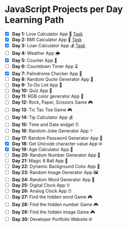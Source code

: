# JavaScript Projects per Day Learning Path

- [x] **Day 1:** Love Calculator App 🧮 [Task](./love-calculator)
- [x] **Day 2:** BMI Calculator App 🧮 [Task](./bmi-calculator)
- [x] **Day 3:** Loan Calculator App 💰 [Task](./loan-calculator/)
- [ ] **Day 4:** Weather App 🌦️ 
- [x] **Day 5:** Counter App 🔢
- [ ] **Day 6:** Countdown Timer App ⏳
- [x] **Day 7:** Palindrome Checker App 🔄
- [ ] **Day 8:** Random Quote Generator App 📜
- [ ] **Day 9:** To-Do List App 📝
- [ ] **Day 10:** Quiz App 🧠
- [ ] **Day 11:** RGB color generator App 🎨
- [ ] **Day 12:** Rock, Paper, Scissors Game 🎮
- [ ] **Day 13:** Tic Tac Toe Game 🎮
- [ ] **Day 14:** Tip Calculator App 💰
- [ ] **Day 15:** Time and Date widget ⏰
- [ ] **Day 16:** Random Joke Generator App 🃏
- [ ] **Day 17:** Random Password Generator App 🔐
- [x] **Day 18:** Get Unicode character value App 🌐
- [x] **Day 19:** Age Calculator App 🧮
- [ ] **Day 20:** Random Number Generator App 🎲
- [ ] **Day 21:** Magic 8 Ball App 🎱
- [ ] **Day 22:** Dynamic Background Color App 🌈
- [ ] **Day 23:** Random Image Generator App 🖼️
- [ ] **Day 24:** Random Word Generator App 📖
- [ ] **Day 25:** Digital Clock App ⏰
- [ ] **Day 26:** Analog Clock App ⏰
- [ ] **Day 27:** Find the hidden word Game 🎮
- [ ] **Day 28:** Find the hidden number Game 🎮
- [ ] **Day 29:** Find the hidden image Game 🎮
- [ ] **Day 30:** Developer Portfolio Website 🌐